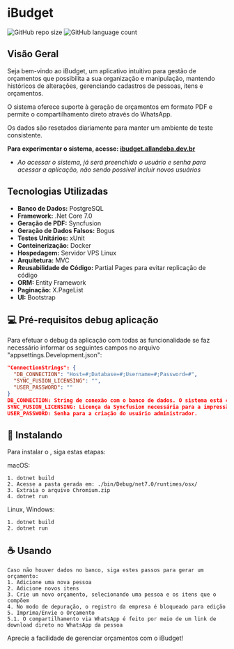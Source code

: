 # iBudget

![GitHub repo size](https://img.shields.io/github/repo-size/allandeba/iBudget)
![GitHub language count](https://img.shields.io/github/languages/count/allandeba/iBudget)

## Visão Geral

Seja bem-vindo ao iBudget, um aplicativo intuitivo para gestão de orçamentos que possibilita a sua organização e manipulação, mantendo históricos de alterações, gerenciando cadastros de pessoas, itens e orçamentos. 

O sistema oferece suporte à geração de orçamentos em formato PDF e permite o compartilhamento direto através do WhatsApp.

Os dados são resetados diariamente para manter um ambiente de teste consistente.

**Para experimentar o sistema, acesse: [ibudget.allandeba.dev.br](https://ibudget.allandeba.dev.br)**
- *Ao acessar o sistema, já será preenchido o usuário e senha para acessar a aplicação, não sendo possível incluir novos usuários* 


## Tecnologias Utilizadas

- **Banco de Dados:** PostgreSQL
- **Framework:** .Net Core 7.0
- **Geração de PDF:** Syncfusion
- **Geração de Dados Falsos:** Bogus
- **Testes Unitários:** xUnit
- **Conteinerização:** Docker
- **Hospedagem:** Servidor VPS Linux
- **Arquitetura:** MVC
- **Reusabilidade de Código:** Partial Pages para evitar replicação de código
- **ORM:** Entity Framework
- **Paginação:** X.PageList
- **UI:** Bootstrap

## 💻 Pré-requisitos debug aplicação

Para efetuar o debug da aplicação com todas as funcionalidade se faz necessário informar os seguintes campos no arquivo "appsettings.Development.json":

```json
"ConnectionStrings": {
  "DB_CONNECTION": "Host=#;Database=#;Username=#;Password=#",
  "SYNC_FUSION_LICENSING": "",
  "USER_PASSWORD": ""
}
DB_CONNECTION: String de conexão com o banco de dados. O sistema está configurado atualmente com uma base remota hospedada na ElephantSQL para testes.
SYNC_FUSION_LICENSING: Licença da Syncfusion necessária para a impressão correta do PDF.
USER_PASSWORD: Senha para a criação do usuário administrador.
```

## 🚀 Instalando <iBudget>

Para instalar o <iBudget>, siga estas etapas:

macOS:

```
1. dotnet build
2. Acesse a pasta gerada em: ./bin/Debug/net7.0/runtimes/osx/
3. Extraia o arquivo Chromium.zip
4. dotnet run
```

Linux, Windows:

```
1. dotnet build
2. dotnet run
```

## ☕ Usando <iBudget>

```
Caso não houver dados no banco, siga estes passos para gerar um orçamento:
1. Adicione uma nova pessoa
2. Adicione novos itens
3. Crie um novo orçamento, selecionando uma pessoa e os itens que o compõem
4. No modo de depuração, o registro da empresa é bloqueado para edição
5. Imprima/Envie o Orçamento
5.1. O compartilhamento via WhatsApp é feito por meio de um link de download direto no WhatsApp da pessoa
```

Aprecie a facilidade de gerenciar orçamentos com o iBudget!
